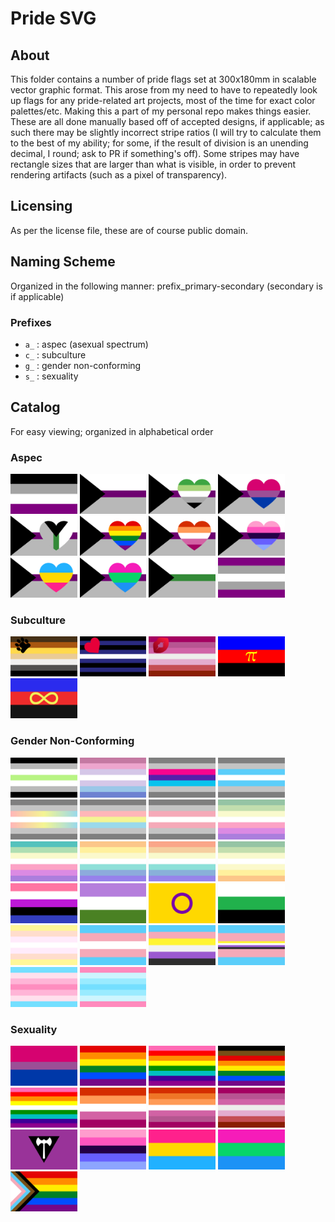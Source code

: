 # Pride SVG

## About

This folder contains a number of pride flags set at 300x180mm in scalable vector graphic format. This arose from my need to have to repeatedly look up flags for any pride-related art projects, most of the time for exact color palettes/etc. Making this a part of my personal repo makes things easier. These are all done manually based off of accepted designs, if applicable; as such there may be slightly incorrect stripe ratios (I will try to calculate them to the best of my ability; for some, if the result of division is an unending decimal, I round; ask to PR if something's off). Some stripes may have rectangle sizes that are larger than what is visible, in order to prevent rendering artifacts (such as a pixel of transparency).

## Licensing

As per the license file, these are of course public domain.

## Naming Scheme

Organized in the following manner: prefix_primary-secondary (secondary is if applicable)

### Prefixes

- `a_` : aspec (asexual spectrum)
- `c_` : subculture
- `g_` : gender non-conforming
- `s_` : sexuality

## Catalog

For easy viewing; organized in alphabetical order

### Aspec

<p align="left">
  <img src="a_ace.svg"
       alt="asexual"
       title="asexual"
       height="64"/>
  <img src="a_demi.svg"
       alt="demisexual"
       title="demisexual"
       height="64"/>
  <img src="a_demi-aro.svg"
       alt="demisexual aromantic"
       title="demisexual aromantic"
       height="64"/>
  <img src="a_demi-bi.svg"
       alt="demisexual biromantic"
       title="demisexual biromantic"
       height="64"/>
  <img src="a_demi-demirom.svg"
       alt="demisexual demiromantic"
       title="demisexual demiromantic"
       height="64"/>
  <img src="a_demi-gay.svg"
       alt="demisexual homoromantic (gay variant)"
       title="demisexual homoromantic (gay variant)"
       height="64"/>
  <img src="a_demi-lesbian.svg"
       alt="demisexual homoromantic (lesbian variant)"
       title="demisexual homoromantic (lesbian variant)"
       height="64"/>
  <img src="a_demi-omni.svg"
       alt="demisexual omniromantic"
       title="demisexual omniromantic"
       height="64"/>
  <img src="a_demi-pan.svg"
       alt="demisexual panromantic"
       title="demisexual panromantic"
       height="64"/>
  <img src="a_demi-poly.svg"
       alt="demisexual polyromantic"
       title="demisexual polyromantic"
       height="64"/>
  <img src="a_demirom.svg"
       alt="demiromantic"
       title="demiromantic"
       height="64"/>
  <img src="a_gray.svg"
       alt="gray-asexual"
       title="gray-asexual"
       height="64"/>
</p>

### Subculture

<p align="left">
  <img src="c_bear.svg"
       alt="bear"
       title="bear"
       height="64"/>
  <img src="c_leather.svg"
       alt="leather"
       title="leather"
       height="64"/>
  <img src="c_lipstick.svg"
       alt="lipstick lesbian"
       title="lipstick lesbian"
       height="64"/>
  <img src="c_polyam.svg"
       alt="polyamory (original/accepted)"
       title="polyamory (original/accepted)"
       height="64"/>
  <img src="c_polyam2.svg"
       alt="polyamory (alternative)"
       title="polyamory (alternative)"
       height="64"/>
</p>

### Gender Non-Conforming

<p align="left">
  <img src="g_agender.svg"
       alt="agender"
       title="agender"
       height="64"/>
  <img src="g_bigender.svg"
       alt="bigender"
       title="bigender"
       height="64"/>
  <img src="g_demiandrog.svg"
       alt="demiandrogynous"
       title="demiandrogynous"
       height="64"/>
  <img src="g_demiboy.svg"
       alt="demiboy"
       title="demiboy"
       height="64"/>
  <img src="g_demifluid.svg"
       alt="demifluid"
       title="demifluid"
       height="64"/>
  <img src="g_demiflux.svg"
       alt="demiflux"
       title="demiflux"
       height="64"/>
  <img src="g_demigirl.svg"
       alt="demigirl"
       title="demigirl"
       height="64"/>
  <img src="g_gfae.svg"
       alt="genderfae"
       title="genderfae"
       height="64"/>
  <img src="g_gfaer.svg"
       alt="genderfaer"
       title="genderfaer"
       height="64"/>
  <img src="g_gfaun.svg"
       alt="genderfaun"
       title="genderfaun"
       height="64"/>
  <img src="g_gfaunet.svg"
       alt="genderfaunet"
       title="genderfaunet"
       height="64"/>
  <img src="g_gflor.svg"
       alt="genderflor"
       title="genderflor"
       height="64"/>
  <img src="g_gfluid.svg"
       alt="genderfluid"
       title="genderfluid"
       height="64"/>
  <img src="g_gqueer.svg"
       alt="genderqueer"
       title="genderqueer"
       height="64"/>
  <img src="g_intersex.svg"
       alt="intersex"
       title="intersex"
       height="64"/>
  <img src="g_neutrois.svg"
       alt="neutrois"
       title="neutrois"
       height="64"/>
  <img src="g_pangender.svg"
       alt="pangender"
       title="pangender"
       height="64"/>
  <img src="g_trans.svg"
       alt="transgender"
       title="transgender"
       height="64"/>
  <img src="g_trans-enby.svg"
       alt="transgender nonbinary (trans-enby) (combined variant)"
       title="transgender nonbinary (trans-enby) (combined variant)"
       height="64"/>
  <img src="g_trans-enby2.svg"
       alt="transgender nonbinary (trans-enby) (center stripe variant)"
       title="transgender nonbinary (trans-enby) (center stripe variant)"
       height="64"/>
  <img src="g_trans-femme.svg"
       alt="trans-femme"
       title="trans-femme"
       height="64"/>
  <img src="g_trans-masc.svg"
       alt="trans-masc"
       title="trans-masc"
       height="64"/>
</p>

### Sexuality

<p align="left">
  <img src="s_bi.svg"
       alt="bisexual"
       title="bisexual"
       height="64"/>
  <img src="s_gay.svg"
       alt="gay (modern)"
       title="gay (modern)"
       height="64"/>
  <img src="s_gay2.svg" 
       alt="gay (original)"
       title="gay (original)"
       height="64"/>
  <img src="s_gay3.svg"
       alt="gay (Philidelphian people-of-color variant)"
       title="gay (Philidelphian people-of-color variant)"
       height="64"/>
  <img src="s_gay4.svg"
       alt="gay (Estêvão Romane variant)"
       title="gay (Estêvão Romane variant)"
       height="64"/>
  <img src="s_lesbian.svg"
       alt="lesbian (modern simplified)"
       title="lesbian (modern simplified)"
       height="64"/>
  <img src="s_lesbian2.svg"
       alt="lesbian (modern extended)"
       title="lesbian (modern extended)"
       height="64"/>
  <img src="s_lesbian3.svg"
       alt="lesbian (older, lipstick-lesbian without emblem)"
       title="lesbian (older, lipstick-lesbian without emblem)"
       height="64"/>
  <img src="s_lesbian4.svg"
       alt="lesbian (labrys)"
       title="lesbian (labrys)"
       height="64"/>
  <img src="s_omni.svg"
       alt="omnisexual"
       title="omnisexual"
       height="64"/>
  <img src="s_pan.svg"
       alt="pansexual"
       title="pansexual"
       height="64"/>
  <img src="s_poly.svg"
       alt="polysexual"
       title="polysexual"
       height="64"/>
  <img src="s_progress.svg"
       alt="new progress pride flag"
       title="new progress pride flag"
       height="64"/>
</p>
